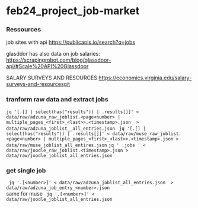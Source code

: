 # feb24_project_job-market
### Ressources
job sites with api
https://publicapis.io/search?q=jobs

glasddor has also data on job salaries:
https://scrapingrobot.com/blog/glassdoor-api/#Scale%20API%20Glassdoor

SALARY SURVEYS AND RESOURCES
https://economics.virginia.edu/salary-surveys-and-resourcesgit

### tranform raw data and extract jobs
`jq '[.[] | select(has("results")) | .results[]]' < data/raw/adzuna_raw_joblist.<page<number> | multiple_pages_<first>_<last>>.<timestamp>.json  > data/raw/adzuna_joblist__all_entries.json `
`jq '[.[] | select(has("results")) | .results[]]' < data/raw/muse_raw_joblist.<page<number> | multiple_pages_<first>_<last>>.<timestamp>.json > data/raw/muse_joblist_all_entires.json`
`jq ' .jobs ' < data/raw/joodle_raw_joblist.<timestamp>.json > data/raw/joodle_joblist_all_entries.json`

### get single job
` jq '.[<number>]' < data/raw/adzuna_joblist_all_entries.json  > data/raw/adzuna_job_entry_<number>.json`  
same for muse
` jq '.[<number>]' < data/raw/joodle_joblist_all_entries.json`